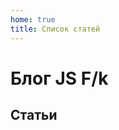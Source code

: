 ```yaml
---
home: true
title: Список статей
---
```


# Блог JS F/k

## Статьи

<article-list />

<script setup>
import ArticleList from '@components/article-list.vue'
</script>
